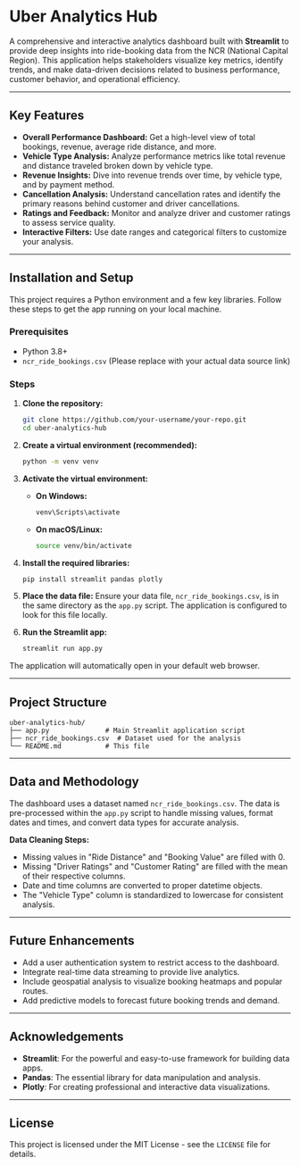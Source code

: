 # Uber Analytics Hub

A comprehensive and interactive analytics dashboard built with **Streamlit** to provide deep insights into ride-booking data from the NCR (National Capital Region). This application helps stakeholders visualize key metrics, identify trends, and make data-driven decisions related to business performance, customer behavior, and operational efficiency.

-----

## Key Features

  * **Overall Performance Dashboard:** Get a high-level view of total bookings, revenue, average ride distance, and more.
  * **Vehicle Type Analysis:** Analyze performance metrics like total revenue and distance traveled broken down by vehicle type.
  * **Revenue Insights:** Dive into revenue trends over time, by vehicle type, and by payment method.
  * **Cancellation Analysis:** Understand cancellation rates and identify the primary reasons behind customer and driver cancellations.
  * **Ratings and Feedback:** Monitor and analyze driver and customer ratings to assess service quality.
  * **Interactive Filters:** Use date ranges and categorical filters to customize your analysis.

-----

## Installation and Setup

This project requires a Python environment and a few key libraries. Follow these steps to get the app running on your local machine.

### Prerequisites

  * Python 3.8+
  * `ncr_ride_bookings.csv` (Please replace with your actual data source link)

### Steps

1.  **Clone the repository:**

    ```bash
    git clone https://github.com/your-username/your-repo.git
    cd uber-analytics-hub
    ```

2.  **Create a virtual environment (recommended):**

    ```bash
    python -m venv venv
    ```

3.  **Activate the virtual environment:**

      * **On Windows:**
        ```bash
        venv\Scripts\activate
        ```
      * **On macOS/Linux:**
        ```bash
        source venv/bin/activate
        ```

4.  **Install the required libraries:**

    ```bash
    pip install streamlit pandas plotly
    ```

5.  **Place the data file:**
    Ensure your data file, `ncr_ride_bookings.csv`, is in the same directory as the `app.py` script. The application is configured to look for this file locally.

6.  **Run the Streamlit app:**

    ```bash
    streamlit run app.py
    ```

The application will automatically open in your default web browser.

-----

## Project Structure

```
uber-analytics-hub/
├── app.py              # Main Streamlit application script
├── ncr_ride_bookings.csv  # Dataset used for the analysis
└── README.md           # This file
```

-----

## Data and Methodology

The dashboard uses a dataset named `ncr_ride_bookings.csv`. The data is pre-processed within the `app.py` script to handle missing values, format dates and times, and convert data types for accurate analysis.

**Data Cleaning Steps:**

  * Missing values in "Ride Distance" and "Booking Value" are filled with 0.
  * Missing "Driver Ratings" and "Customer Rating" are filled with the mean of their respective columns.
  * Date and time columns are converted to proper datetime objects.
  * The "Vehicle Type" column is standardized to lowercase for consistent analysis.

-----

## Future Enhancements

  * Add a user authentication system to restrict access to the dashboard.
  * Integrate real-time data streaming to provide live analytics.
  * Include geospatial analysis to visualize booking heatmaps and popular routes.
  * Add predictive models to forecast future booking trends and demand.

-----

## Acknowledgements

  * **Streamlit**: For the powerful and easy-to-use framework for building data apps.
  * **Pandas**: The essential library for data manipulation and analysis.
  * **Plotly**: For creating professional and interactive data visualizations.

-----

## License

This project is licensed under the MIT License - see the `LICENSE` file for details.
